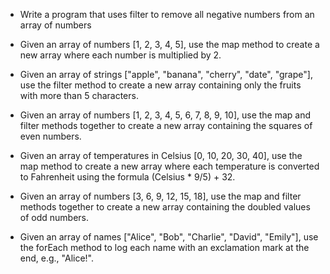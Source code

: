 - Write a program that uses filter to remove all negative numbers from an array of numbers

- Given an array of numbers [1, 2, 3, 4, 5], use the map method to create a new array where each number is multiplied by 2.

- Given an array of strings ["apple", "banana", "cherry", "date", "grape"], use the filter method to create a new array containing only the fruits with more than 5 characters.

- Given an array of numbers [1, 2, 3, 4, 5, 6, 7, 8, 9, 10], use the map and filter methods together to create a new array containing the squares of even numbers.

- Given an array of temperatures in Celsius [0, 10, 20, 30, 40], use the map method to create a new array where each temperature is converted to Fahrenheit using the formula (Celsius * 9/5) + 32.

- Given an array of numbers [3, 6, 9, 12, 15, 18], use the map and filter methods together to create a new array containing the doubled values of odd numbers.

- Given an array of names ["Alice", "Bob", "Charlie", "David", "Emily"], use the forEach method to log each name with an exclamation mark at the end, e.g., "Alice!".